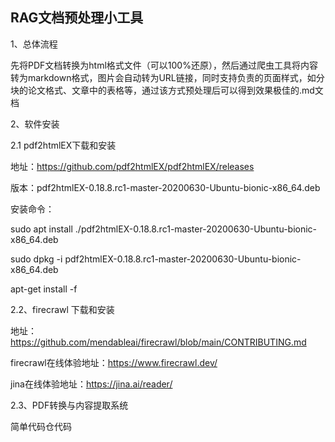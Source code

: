 ## RAG文档预处理小工具

1、总体流程

先将PDF文档转换为html格式文件（可以100%还原），然后通过爬虫工具将内容转为markdown格式，图片会自动转为URL链接，同时支持负责的页面样式，如分块的论文格式、文章中的表格等，通过该方式预处理后可以得到效果极佳的.md文档

2、软件安装

2.1 pdf2htmlEX下载和安装

地址：https://github.com/pdf2htmlEX/pdf2htmlEX/releases

版本：pdf2htmlEX-0.18.8.rc1-master-20200630-Ubuntu-bionic-x86_64.deb

安装命令：

sudo apt install ./pdf2htmlEX-0.18.8.rc1-master-20200630-Ubuntu-bionic-x86_64.deb

 sudo dpkg -i pdf2htmlEX-0.18.8.rc1-master-20200630-Ubuntu-bionic-x86_64.deb
 
  apt-get install -f

2.2、firecrawl 下载和安装

地址：https://github.com/mendableai/firecrawl/blob/main/CONTRIBUTING.md

firecrawl在线体验地址：https://www.firecrawl.dev/

jina在线体验地址：https://jina.ai/reader/


2.3、PDF转换与内容提取系统

简单代码仓代码
